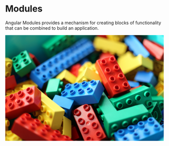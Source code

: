 # Modules

Angular Modules provides a mechanism for creating blocks of functionality that can be combined to build an application.

![Used Lego Duplo Bricks by Arto Alanenpää is licensed under CC BY-SA 4.0 (https://commons.wikimedia.org/wiki/File:Lego_dublo_arto_alanenpaa_5.JPG)](../images/duplo-bricks.jpg)